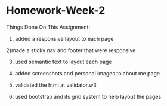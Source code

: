 # Homework-Week-2

Things Done On This Assignment:

1) added a responsive layout to each page

2)made a sticky nav and footer that were responsive

3) used semantic text to layout each page

4) added screenshots and personal images to about me page

5) validated the html at validator.w3

6) used bootstrap and its grid system to help layout the pages



